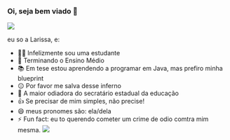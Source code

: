 ### Oi, seja bem viado 👋
![](https://64.media.tumblr.com/302ee4058ac6623cdc965f15f414b1af/2d3b31fd4c07cbfd-76/s640x960/a1cf65bdbe180e01f9aa42028c18939076962036.pnj)

eu so a Larissa, e:

- 🧑‍🎓 Infelizmente sou uma estudante
- 🏫 Terminando o Ensino Médio
- 📚 Em tese estou aprendendo a programar em Java, mas prefiro minha blueprint
- 😐 Por favor me salva desse inferno
- 💬 A maior odiadora do secratário estadual da educação
- 👍 Se precisar de mim simples, não precise!
- 😄 meus pronomes são: ela/dela
- ⚡ Fun fact: eu to querendo cometer um crime de odio comtra mim mesma.
    ![](https://64.media.tumblr.com/5de835c0715f34e491ac02bdc2516a4e/233ae580146652e4-a0/s500x750/304b38c8b7125b0d034409fb591f02a2f4fcba3d.gifv)
  
